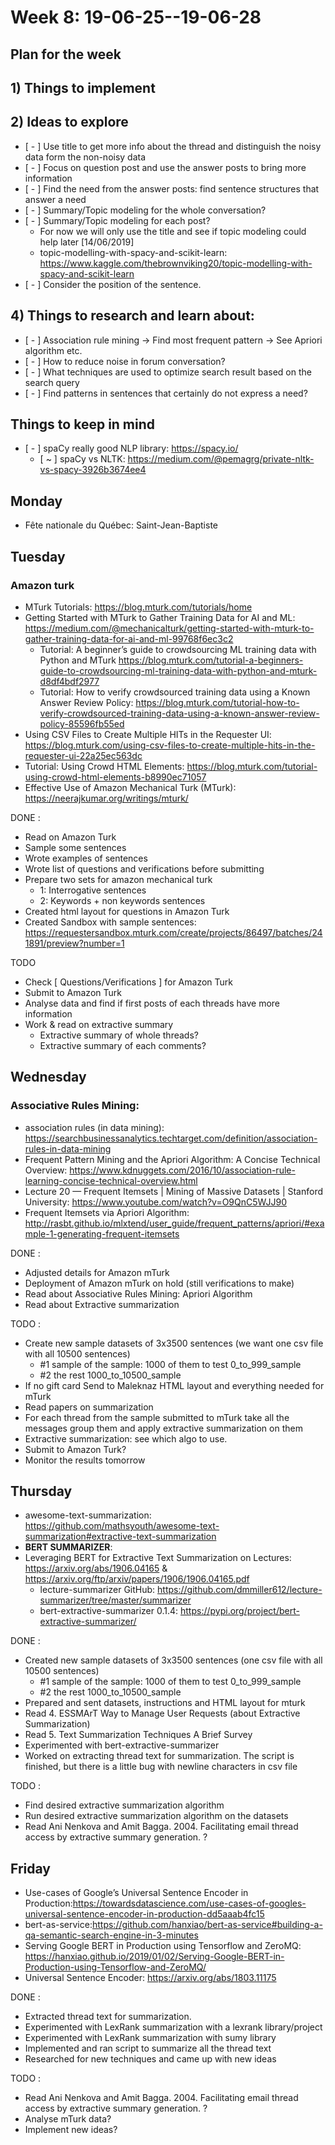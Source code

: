 # Week 8: 19-06-25--19-06-28

## **Plan for the week**

## 1) Things to implement

## 2) **Ideas to explore**

- [ - ] Use title to get more info about the thread and distinguish the noisy data form the non-noisy data
- [ - ] Focus on question post and use the answer posts to bring more information
- [ - ] Find the need from the answer posts: find sentence structures that answer a need
- [ - ] Summary/Topic modeling for the whole conversation? 
- [ - ] Summary/Topic modeling for each post?
  - For now we will only use the title and see if topic modeling could help later [14/06/2019] 
  - topic-modelling-with-spacy-and-scikit-learn: https://www.kaggle.com/thebrownviking20/topic-modelling-with-spacy-and-scikit-learn
- [ - ] Consider the position of the sentence.

## 4) **Things to research and learn about**:

- [ - ] Association rule mining -> Find most frequent pattern -> See Apriori algorithm etc.
- [ - ] How to reduce noise in forum conversation?
- [ - ] What techniques are used to optimize search result based on the search query
- [ - ] Find patterns in sentences that certainly do not express a need?

## **Things to keep in mind**

- [ - ] spaCy really good NLP library: https://spacy.io/
  - [ ~ ] spaCy vs NLTK: https://medium.com/@pemagrg/private-nltk-vs-spacy-3926b3674ee4
  
## Monday

- Fête nationale du Québec: Saint-Jean-Baptiste
  
## Tuesday

### Amazon turk

- MTurk Tutorials: https://blog.mturk.com/tutorials/home
- Getting Started with MTurk to Gather Training Data for AI and ML: https://medium.com/@mechanicalturk/getting-started-with-mturk-to-gather-training-data-for-ai-and-ml-99768f6ec3c2
  - Tutorial: A beginner’s guide to crowdsourcing ML training data with Python and MTurk https://blog.mturk.com/tutorial-a-beginners-guide-to-crowdsourcing-ml-training-data-with-python-and-mturk-d8df4bdf2977
  - Tutorial: How to verify crowdsourced training data using a Known Answer Review Policy: https://blog.mturk.com/tutorial-how-to-verify-crowdsourced-training-data-using-a-known-answer-review-policy-85596fb55ed
- Using CSV Files to Create Multiple HITs in the Requester UI: https://blog.mturk.com/using-csv-files-to-create-multiple-hits-in-the-requester-ui-22a25ec563dc
- Tutorial: Using Crowd HTML Elements: https://blog.mturk.com/tutorial-using-crowd-html-elements-b8990ec71057
- Effective Use of Amazon Mechanical Turk (MTurk): https://neerajkumar.org/writings/mturk/

DONE : 

- Read on Amazon Turk
- Sample some sentences
- Wrote examples of sentences
- Wrote list of questions and verifications before submitting 
- Prepare two sets for amazon mechanical turk
  - 1: Interrogative sentences
  - 2: Keywords + non keywords sentences
- Created html layout for questions in Amazon Turk
- Created Sandbox with sample sentences: https://requestersandbox.mturk.com/create/projects/86497/batches/241891/preview?number=1

TODO 

- Check [ Questions/Verifications ] for Amazon Turk
- Submit to Amazon Turk
- Analyse data and find if first posts of each threads have more information
- Work & read on extractive summary
  - Extractive summary of whole threads?
  - Extractive summary of each comments?

## Wednesday

### Associative Rules Mining:

- association rules (in data mining): https://searchbusinessanalytics.techtarget.com/definition/association-rules-in-data-mining
- Frequent Pattern Mining and the Apriori Algorithm: A Concise Technical Overview: https://www.kdnuggets.com/2016/10/association-rule-learning-concise-technical-overview.html
- Lecture 20 — Frequent Itemsets | Mining of Massive Datasets | Stanford University: https://www.youtube.com/watch?v=O9QnC5WJJ90
- Frequent Itemsets via Apriori Algorithm: http://rasbt.github.io/mlxtend/user_guide/frequent_patterns/apriori/#example-1-generating-frequent-itemsets

DONE : 

- Adjusted details for Amazon mTurk
- Deployment of Amazon mTurk on hold (still verifications to make)
- Read about Associative Rules Mining: Apriori Algorithm  
- Read about Extractive summarization

TODO : 

- Create new sample datasets of 3x3500 sentences (we want one csv file with all 10500 sentences)
  - #1 sample of the sample: 1000 of them to test 0_to_999_sample
  - #2 the rest 1000_to_10500_sample
- If no gift card Send to Maleknaz HTML layout and everything needed for mTurk
- Read papers on summarization
- For each thread from the sample submitted to mTurk take all the messages group them and apply extractive summarization on them
- Extractive summarization: see which algo to use.
- Submit to Amazon Turk?
- Monitor the results tomorrow 
  
## Thursday

- awesome-text-summarization: https://github.com/mathsyouth/awesome-text-summarization#extractive-text-summarization
- **BERT SUMMARIZER**:
- Leveraging BERT for Extractive Text Summarization on Lectures: https://arxiv.org/abs/1906.04165 & https://arxiv.org/ftp/arxiv/papers/1906/1906.04165.pdf
  - lecture-summarizer GitHub: https://github.com/dmmiller612/lecture-summarizer/tree/master/summarizer
  - bert-extractive-summarizer 0.1.4: https://pypi.org/project/bert-extractive-summarizer/

DONE : 

- Created new sample datasets of 3x3500 sentences (one csv file with all 10500 sentences)
  - #1 sample of the sample: 1000 of them to test 0_to_999_sample
  - #2 the rest 1000_to_10500_sample
- Prepared and sent datasets, instructions and HTML layout for mturk
- Read 4. ESSMArT Way to Manage User Requests (about Extractive Summarization)
- Read 5. Text Summarization Techniques A Brief Survey
- Experimented with bert-extractive-summarizer
- Worked on extracting thread text for summarization. The script is finished, but there is a little bug with newline characters in csv file

TODO :

- Find desired extractive summarization algorithm 
- Run desired extractive summarization algorithm on the datasets
- Read Ani Nenkova and Amit Bagga. 2004. Facilitating email thread access by extractive
summary generation. ?

## Friday

- Use-cases of Google’s Universal Sentence Encoder in Production:https://towardsdatascience.com/use-cases-of-googles-universal-sentence-encoder-in-production-dd5aaab4fc15
- bert-as-service:https://github.com/hanxiao/bert-as-service#building-a-qa-semantic-search-engine-in-3-minutes
- Serving Google BERT in Production using Tensorflow and ZeroMQ: https://hanxiao.github.io/2019/01/02/Serving-Google-BERT-in-Production-using-Tensorflow-and-ZeroMQ/
- Universal Sentence Encoder: https://arxiv.org/abs/1803.11175

DONE : 

- Extracted thread text for summarization.
- Experimented with LexRank summarization with a lexrank library/project
- Experimented with LexRank summarization with sumy library
- Implemented and ran script to summarize all the thread text
- Researched for new techniques and came up with new ideas 

TODO :

- Read Ani Nenkova and Amit Bagga. 2004. Facilitating email thread access by extractive
summary generation. ?
- Analyse mTurk data?
- Implement new ideas?
